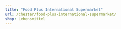 ```yaml
---
title: "Food Plus International Supermarket"
url: /chester/food-plus-international-supermarket/
shop: Lebensmittel
---
```

